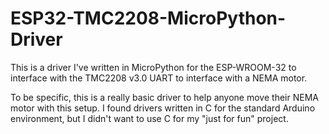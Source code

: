 # ESP32-TMC2208-MicroPython-Driver
This is a driver I've written in MicroPython for the ESP-WROOM-32 to interface with the TMC2208 v3.0 UART to interface with a NEMA motor.

To be specific, this is a really basic driver to help anyone move their NEMA motor with this setup. I found drivers written in C for the standard Arduino environment, but I didn't want to use C for my "just for fun" project.
